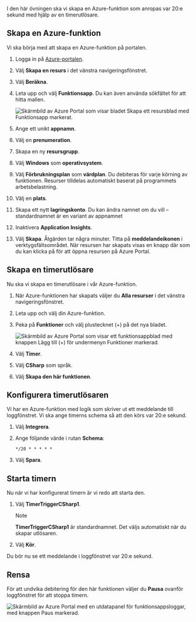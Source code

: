 I den här övningen ska vi skapa en Azure-funktion som anropas var 20:e sekund med hjälp av en timerutlösare.

## <a name="create-an-azure-function"></a>Skapa en Azure-funktion

Vi ska börja med att skapa en Azure-funktion på portalen.

1. Logga in på [Azure-portalen](https://portal.azure.com?azure-portal=true).

1. Välj **Skapa en resurs** i det vänstra navigeringsfönstret.

1. Välj **Beräkna**.

1. Leta upp och välj **Funktionsapp**. Du kan även använda sökfältet för att hitta mallen.

    ![Skärmbild av Azure Portal som visar bladet Skapa ett resursblad med Funktionsapp markerat.](../media/4-click-function-app.png)

1. Ange ett unikt **appnamn**.

1. Välj en **prenumeration**.

1. Skapa en ny **resursgrupp**.

1. Välj **Windows** som **operativsystem**.

1. Välj **Förbrukningsplan** som **värdplan**. Du debiteras för varje körning av funktionen. Resurser tilldelas automatiskt baserat på programmets arbetsbelastning.

1. Välj en **plats**.

1. Skapa ett nytt **lagringskonto**. Du kan ändra namnet om du vill – standardnamnet är en variant av appnamnet

1. Inaktivera **Application Insights**.

1. Välj **Skapa**. Åtgärden tar några minuter. Titta på **meddelandeikonen** i verktygsfältsområdet. När resursen har skapats visas en knapp där som du kan klicka på för att öppna resursen på Azure Portal.

## <a name="create-a-timer-trigger"></a>Skapa en timerutlösare

Nu ska vi skapa en timerutlösare i vår Azure-funktion.

1. När Azure-funktionen har skapats väljer du **Alla resurser** i det vänstra navigeringsfönstret.

1. Leta upp och välj din Azure-funktion.

1. Peka på **Funktioner** och välj plustecknet (+) på det nya bladet.

    ![Skärmbild av Azure Portal som visar ett funktionsappblad med knappen Lägg till (+) för undermenyn Funktioner markerad.](../media/4-hover-function.png)

1. Välj **Timer**.

1. Välj **CSharp** som språk.

1. Välj **Skapa den här funktionen**.

## <a name="configure-the-timer-trigger"></a>Konfigurera timerutlösaren

Vi har en Azure-funktion med logik som skriver ut ett meddelande till loggfönstret. Vi ska ange timerns schema så att den körs var 20:e sekund.

1. Välj **Integrera**.

1. Ange följande värde i rutan **Schema**:

    ```log
    */20 * * * * *
    ```

1. Välj **Spara**.

## <a name="start-the-timer"></a>Starta timern

Nu när vi har konfigurerat timern är vi redo att starta den.

1. Välj **TimerTriggerCSharp1**.

    > [!NOTE]
    > **TimerTriggerCSharp1** är standardnamnet. Det väljs automatiskt när du skapar utlösaren.

1. Välj **Kör**.

Du bör nu se ett meddelande i loggfönstret var 20:e sekund.

## <a name="clean-up"></a>Rensa
<!---TODO: Update for sandbox?--->

För att undvika debitering för den här funktionen väljer du **Pausa** ovanför loggfönstret för att stoppa timern.

![Skärmbild av Azure Portal med en utdatapanel för funktionsappsloggar, med knappen Paus markerad.](../media/4-pause-timer.png)
